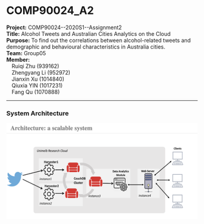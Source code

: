 # COMP90024_A2


**Project:** COMP90024--2020S1--Assignment2  
**Title:** Alcohol Tweets and Australian Cities Analytics on the Cloud  
**Purpose:**  To find out the correlations between alcohol-related tweets and demographic and behavioural characteristics in Australia cities.  
**Team:** Group05  
**Member:**  
&emsp;Ruiqi Zhu (939162)  
&emsp;Zhengyang Li (952972)  
&emsp;Jianxin Xu (1014840)  
&emsp;Qiuxia YIN (1017231)  
&emsp;Fang Qu (1070888)  

***

### System Architecture
![avatar](architecture.png)